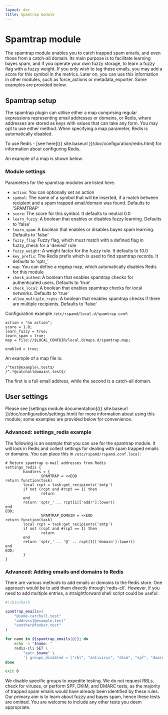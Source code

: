 ```yaml
---
layout: doc
title: Spamtrap module
---
```

# Spamtrap module

The spamtrap module enables you to catch trapped spam emails, and even those from a catch-all domain. Its main purpose is to facilitate learning bayes spam, and if you operate your own fuzzy storage, to learn a fuzzy flag with a fuzzy weight. If you only wish to tag these emails, you may add a score for this symbol in the metrics. Later on, you can use this information in other modules, such as force_actions or metadata_exporter. Some examples are provided below.

## Spamtrap setup

The spamtrap plugin can utilise either a map comprising regular expressions representing email addresses or domains, or Redis, where addresses are stored as keys with values that can take any form. You may opt to use either method. When specifying a map parameter, Redis is automatically disabled.

To use Redis - [see here]({{ site.baseurl }}/doc/configuration/redis.html) for information about configuring Redis.

An example of a map is shown below.

### Module settings

Parameters for the spamtrap modules are listed here.

- `action`: You can optionally set an action
- `symbol`: The name of a symbol that will be inserted, if a match between
  recipient and a spam trapped email/domain was found. Defaults to 'SPAMTRAP'
- `score`: The score for this symbol. It defaults to neutral 0.0
- `learn_fuzzy`: A boolean that enables or disables fuzzy learning. Defaults to
  'false'
- `learn_spam`: A boolean that enables or disables bayes spam learning. Defaults
  to 'false'
- `fuzzy_flag`: Fuzzy flag, which must match with a defined flag in fuzzy_check
  for a 'denied' rule
- `fuzzy_weight`: A weight factor for the fuzzy rule. It defaults to 10.0
- `key_prefix`: The Redis prefix which is used to find spamtrap records. It
  defaults to 'sptr\_'
- `map`: You can define a regexp map, which automatically disables Redis for
  this module
- `check_authed`: A boolean that enables spamtrap checks for authenticated users. Defaults to 'true'
- `check_local`: A boolean that enables spamtrap checks for local networks. Defaults to 'true'
- `allow_multiple_rcpts`: A boolean that enables spamtrap checks if there are multiple recipients. Defaults to 'false'


Configuration example `/etc/rspamd/local.d/spamtrap.conf`:

~~~hcl
action = "no action";
score = 1.0;
learn_fuzzy = true;
learn_spam = true;
map = file://$LOCAL_CONFDIR/local.d/maps.d/spamtrap.map;

enabled = true;
~~~

An example of a map file is:

~~~text
/^test@example\.test$/
/^.*@catchalldomain\.test$/
~~~

The first is a full email address, while the second is a catch-all domain.

## User settings

Please see [settings module documentation]({{ site.baseurl }}/doc/configuration/settings.html) for more information about using this module; some examples are provided below for convenience.

### Advanced: settings_redis example

The following is an example that you can use for the spamtrap module. It will look
in Redis and collect settings for dealing with spam trapped emails or domains. You
can place this in `/etc/rspamd/rspamd.conf.local`:

~~~hcl
# Return spamtrap e-mail addresses from Redis
settings_redis {
        handlers = {
                SPAMTRAP = <<EOD
return function(task)
        local rcpt = task:get_recipients('smtp')
        if not (rcpt and #rcpt == 1) then
                return
        end
        return 'sptr_' .. rcpt[1]['addr']:lower()
end
EOD;
                SPAMTRAP_DOMAIN = <<EOD
return function(task)
        local rcpt = task:get_recipients('smtp')
        if not (rcpt and #rcpt == 1) then
                return
        end
        return 'sptr_' .. '@' .. rcpt[1]['domain']:lower()
end
EOD;
        }
}
~~~

### Advanced: Adding emails and domains to Redis

There are various methods to add emails or domains to the Redis store. One approach would be to add them directly through 'redis-cli'. However, if you need to add multiple entries, a straightforward shell script could be useful:

~~~bash
#!/bin/bash

spamtrap_emails=(
    "@some-catchall.test"
    "address1@example.test"
    "another@foobar.test"
)

for name in ${spamtrap_emails[@]}; do
    echo -n "$name: "
    redis-cli SET \
        "sptr_$name" \
        '{ groups_disabled = ["rbl", "antivirus", "dkim", "spf", "dmarc"]; }'
done

exit 0
~~~

We disable specific groups to expedite testing. We do not request RBLs, check for viruses, or perform SPF, DKIM, and DMARC tests, as the majority of trapped spam emails would have already been identified by these rules. Our primary aim is to learn about fuzzy and bayes spam, hence these tests are omitted. You are welcome to include any other tests you deem appropriate.
